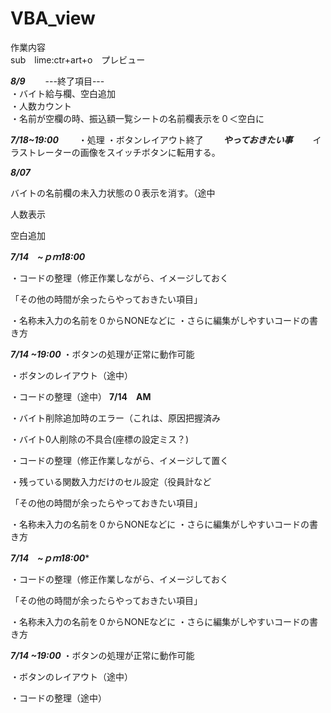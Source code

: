 ﻿# VBA_view
作業内容  
sub　lime:ctr+art+o　プレビュー

***8/9***　　
---終了項目---  
  ・バイト給与欄、空白追加  
  ・人数カウント  
  ・名前が空欄の時、振込額一覧シートの名前欄表示を０＜空白に  


***7/18~19:00***　　
	・処理
	・ボタンレイアウト終了　　
***やっておきたい事***　　
イラストレーターの画像をスイッチボタンに転用する。

***8/07***

バイトの名前欄の未入力状態の０表示を消す。（途中

人数表示

空白追加

***7/14　~ｐｍ18:00***

・コードの整理（修正作業しながら、イメージしておく

「その他の時間が余ったらやっておきたい項目」

・名称未入力の名前を０からNONEなどに
・さらに編集がしやすいコードの書き方

***7/14 ~19:00***
・ボタンの処理が正常に動作可能

・ボタンのレイアウト（途中）

・コードの整理（途中）
****7/14　AM****

・バイト削除追加時のエラー（これは、原因把握済み

・バイト0人削除の不具合(座標の設定ミス？)

・コードの整理（修正作業しながら、イメージして置く

・残っている関数入力だけのセル設定（役員計など

「その他の時間が余ったらやっておきたい項目」

・名称未入力の名前を０からNONEなどに
・さらに編集がしやすいコードの書き方

***7/14　~ｐｍ18:00****

・コードの整理（修正作業しながら、イメージしておく

「その他の時間が余ったらやっておきたい項目」

・名称未入力の名前を０からNONEなどに
・さらに編集がしやすいコードの書き方

***7/14 ~19:00***
・ボタンの処理が正常に動作可能

・ボタンのレイアウト（途中）

・コードの整理（途中）




